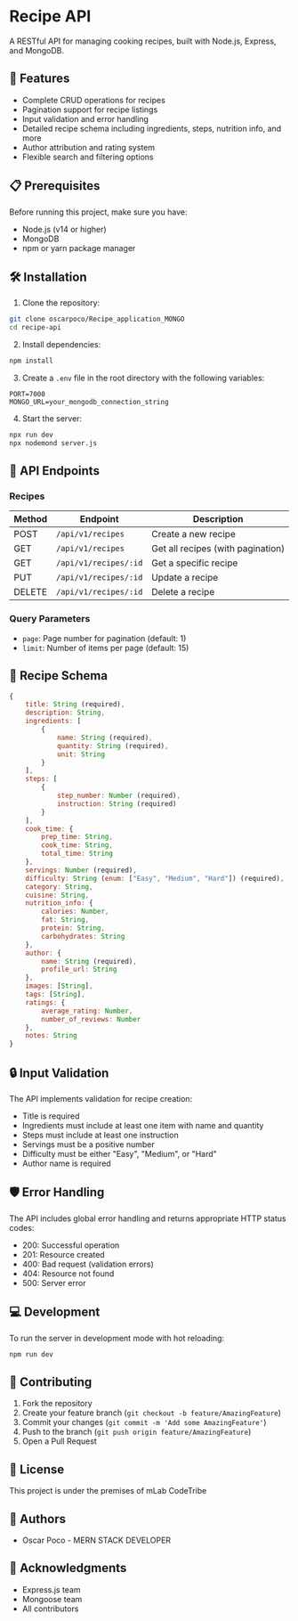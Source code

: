 # Recipe API

A RESTful API for managing cooking recipes, built with Node.js, Express, and MongoDB.

## 🚀 Features

- Complete CRUD operations for recipes
- Pagination support for recipe listings
- Input validation and error handling
- Detailed recipe schema including ingredients, steps, nutrition info, and more
- Author attribution and rating system
- Flexible search and filtering options

## 📋 Prerequisites

Before running this project, make sure you have:

- Node.js (v14 or higher)
- MongoDB
- npm or yarn package manager

## 🛠️ Installation

1. Clone the repository:
```bash
git clone oscarpoco/Recipe_application_MONGO
cd recipe-api
```

2. Install dependencies:
```bash
npm install
```

3. Create a `.env` file in the root directory with the following variables:
```env
PORT=7000
MONGO_URL=your_mongodb_connection_string
```

4. Start the server:
```bash
npx run dev
npx nodemond server.js
```

## 🔌 API Endpoints

### Recipes

| Method | Endpoint               | Description                       |
|--------|------------------------|-----------------------------------|
| POST   | `/api/v1/recipes`      | Create a new recipe               |
| GET    | `/api/v1/recipes`      | Get all recipes (with pagination) |
| GET    | `/api/v1/recipes/:id`  | Get a specific recipe             |
| PUT    | `/api/v1/recipes/:id`  | Update a recipe                   |
| DELETE | `/api/v1/recipes/:id`  | Delete a recipe                   |

### Query Parameters

- `page`: Page number for pagination (default: 1)
- `limit`: Number of items per page (default: 15)

## 📝 Recipe Schema

```javascript
{
    title: String (required),
    description: String,
    ingredients: [
        {
            name: String (required),
            quantity: String (required),
            unit: String
        }
    ],
    steps: [
        {
            step_number: Number (required),
            instruction: String (required)
        }
    ],
    cook_time: {
        prep_time: String,
        cook_time: String,
        total_time: String
    },
    servings: Number (required),
    difficulty: String (enum: ["Easy", "Medium", "Hard"]) (required),
    category: String,
    cuisine: String,
    nutrition_info: {
        calories: Number,
        fat: String,
        protein: String,
        carbohydrates: String
    },
    author: {
        name: String (required),
        profile_url: String
    },
    images: [String],
    tags: [String],
    ratings: {
        average_rating: Number,
        number_of_reviews: Number
    },
    notes: String
}
```

## 🔒 Input Validation

The API implements validation for recipe creation:
- Title is required
- Ingredients must include at least one item with name and quantity
- Steps must include at least one instruction
- Servings must be a positive number
- Difficulty must be either "Easy", "Medium", or "Hard"
- Author name is required

## 🛡️ Error Handling

The API includes global error handling and returns appropriate HTTP status codes:
- 200: Successful operation
- 201: Resource created
- 400: Bad request (validation errors)
- 404: Resource not found
- 500: Server error

## 💻 Development

To run the server in development mode with hot reloading:
```bash
npm run dev
```

## 🤝 Contributing

1. Fork the repository
2. Create your feature branch (`git checkout -b feature/AmazingFeature`)
3. Commit your changes (`git commit -m 'Add some AmazingFeature'`)
4. Push to the branch (`git push origin feature/AmazingFeature`)
5. Open a Pull Request

## 📄 License

This project is under the premises of mLab CodeTribe

## 👥 Authors

- Oscar Poco - MERN STACK DEVELOPER

## 🙏 Acknowledgments

- Express.js team
- Mongoose team
- All contributors
